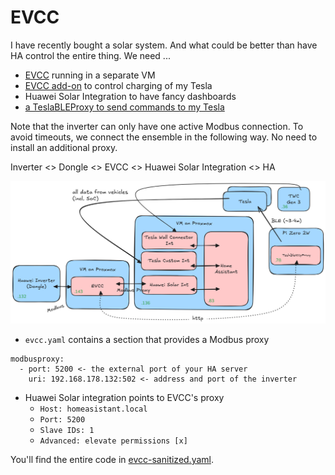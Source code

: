 # EVCC
I have recently bought a solar system. And what could be better than have HA control the entire thing. We need ...
* [EVCC](https://evcc.io/) running in a separate VM
* [EVCC add-on](https://github.com/marq24/ha-evcc) to control charging of my Tesla
* Huawei Solar Integration to have fancy dashboards
* [a TeslaBLEProxy to send commands to my Tesla](https://github.com/wimaha/TeslaBleHttpProxy)

Note that the inverter can only have one active Modbus connection. To avoid timeouts, we connect the ensemble in the following way.
No need to install an additional proxy.

Inverter <> Dongle <> EVCC <> Huawei Solar Integration <> HA

<img src="./image/pv-overview.png">

* `evcc.yaml` contains a section that provides a Modbus proxy
```
modbusproxy:
  - port: 5200 <- the external port of your HA server
    uri: 192.168.178.132:502 <- address and port of the inverter
```
* Huawei Solar integration points to EVCC's proxy 
  * `Host: homeasistant.local`
  * `Port: 5200`
  * `Slave IDs: 1`
  * `Advanced: elevate permissions [x]`

You'll find the entire code in [evcc-sanitized.yaml](./evcc-sanitized.yaml).
